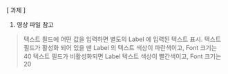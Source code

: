 [ 과제 ]
1. 영상 파일 참고
> 텍스트 필드에 어떤 값을 입력하면 별도의 Label 에 입력된 텍스트 표시.
> 텍스트 필드가 활성화 되어 있을 땐 Label 의 텍스트 색상이 파란색이고, Font 크기는 40
> 텍스트 필드가 비활성화되면 Label 텍스트 색상이 빨간색이고, Font 크기는 20